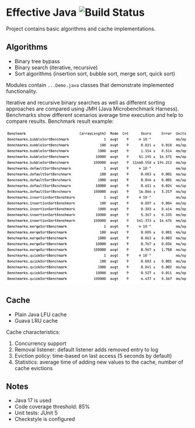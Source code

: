 # Effective Java ![Build Status](https://github.com/AlexBezsh/effective-java/actions/workflows/maven.yml/badge.svg)

Project contains basic algorithms and cache implementations.

## Algorithms

- Binary tree bypass
- Binary search (iterative, recursive)
- Sort algorithms (insertion sort, bubble sort, merge sort, quick sort)

Modules contain `...Demo.java` classes that demonstrate implemented functionality.

Iterative and recursive binary searches as well as different sorting approaches are compared
using JMH (Java Microbenchmark Harness). Benchmarks show different scenarios average time execution
and help to compare results. Benchmark result example:

![img.png](sort-comparison.png)

## Cache

- Plain Java LFU cache
- Guava LRU cache

Cache characteristics:

1) Concurrency support
2) Removal listener: default listener adds removed entry to log
3) Eviction policy: time-based on last access (5 seconds by default)
4) Statistics: average time of adding new values to the cache, number of cache evictions

## Notes

- Java 17 is used
- Code coverage threshold: 85%
- Unit tests: JUnit 5
- Checkstyle is configured
